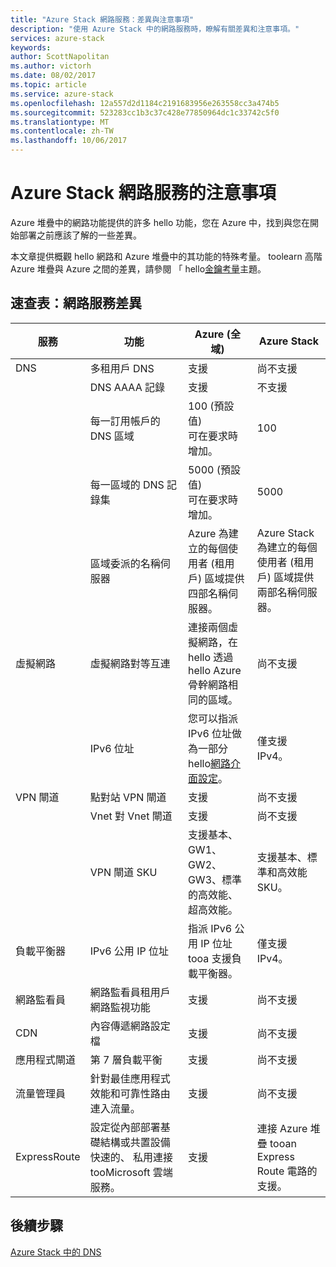 ```yaml
---
title: "Azure Stack 網路服務：差異與注意事項"
description: "使用 Azure Stack 中的網路服務時，瞭解有關差異和注意事項。"
services: azure-stack
keywords: 
author: ScottNapolitan
ms.author: victorh
ms.date: 08/02/2017
ms.topic: article
ms.service: azure-stack
ms.openlocfilehash: 12a557d2d1184c2191683956e263558cc3a474b5
ms.sourcegitcommit: 523283cc1b3c37c428e77850964dc1c33742c5f0
ms.translationtype: MT
ms.contentlocale: zh-TW
ms.lasthandoff: 10/06/2017
---
```

# <a name="considerations-for-azure-stack-networking"></a>Azure Stack 網路服務的注意事項

Azure 堆疊中的網路功能提供的許多 hello 功能，您在 Azure 中，找到與您在開始部署之前應該了解的一些差異。


本文章提供概觀 hello 網路和 Azure 堆疊中的其功能的特殊考量。 toolearn 高階 Azure 堆疊與 Azure 之間的差異，請參閱 「 hello[金鑰考量](azure-stack-considerations.md)主題。


## <a name="cheat-sheet-networking-differences"></a>速查表：網路服務差異

|服務 | 功能 | Azure (全域) | Azure Stack |
| --- | --- | --- | --- |
| DNS | 多租用戶 DNS | 支援| 尚不支援|
| |DNS AAAA 記錄|支援|不支援|
| |每一訂用帳戶的 DNS 區域|100 (預設值)<br>可在要求時增加。|100|
| |每一區域的 DNS 記錄集|5000 (預設值)<br>可在要求時增加。|5000|
||區域委派的名稱伺服器|Azure 為建立的每個使用者 (租用戶) 區域提供四部名稱伺服器。|Azure Stack 為建立的每個使用者 (租用戶) 區域提供兩部名稱伺服器。|
| 虛擬網路|虛擬網路對等互連|連接兩個虛擬網路，在 hello 透過 hello Azure 骨幹網路相同的區域。|尚不支援|
| |IPv6 位址|您可以指派 IPv6 位址做為一部分 hello[網路介面設定](https://docs.microsoft.com/en-us/azure/virtual-network/virtual-network-network-interface-addresses#ip-address-versions)。|僅支援 IPv4。|
|VPN 閘道|點對站 VPN 閘道|支援|尚不支援|
| |Vnet 對 Vnet 閘道|支援|尚不支援|
| |VPN 閘道 SKU|支援基本、GW1、GW2、GW3、標準的高效能、超高效能。 |支援基本、標準和高效能 SKU。|
|負載平衡器|IPv6 公用 IP 位址|指派 IPv6 公用 IP 位址 tooa 支援負載平衡器。|僅支援 IPv4。|
|網路監看員|網路監看員租用戶網路監視功能|支援|尚不支援|
|CDN|內容傳遞網路設定檔|支援|尚不支援|
|應用程式閘道|第 7 層負載平衡|支援|尚不支援|
|流量管理員|針對最佳應用程式效能和可靠性路由連入流量。|支援|尚不支援|
|ExpressRoute|設定從內部部署基礎結構或共置設備快速的、 私用連接 tooMicrosoft 雲端服務。|支援|連接 Azure 堆疊 tooan Express Route 電路的支援。|

## <a name="next-steps"></a>後續步驟

[Azure Stack 中的 DNS](azure-stack-dns.md)
